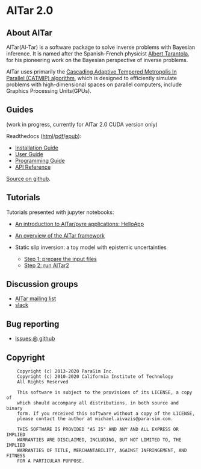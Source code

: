 # AlTar 2.0

## About AlTar
AlTar(Al-Tar) is a software package to solve inverse problems with Bayesian inference. It is named after the Spanish-French physicist [Albert Tarantola](https://en.wikipedia.org/wiki/Albert_Tarantola), for his pioneering work on the Bayesian perspective of inverse problems.

AlTar uses primarily the [Cascading Adaptive Tempered Metropolis In Parallel (CATMIP) algorithm](https://thesis.library.caltech.edu/5918/), which is designed to efficiently simulate problems with high-dimensional spaces on parallel computers, include Graphics Processing Units(GPUs).

## Guides
(work in progress, currently for AlTar 2.0 CUDA version only)

Readthedocs ([html](https://altar.readthedocs.io)/[pdf](https://altar.readthedocs.io/_/downloads/en/cuda/pdf/)/[epub](https://altar.readthedocs.io/_/downloads/en/cuda/epub/)):

- [Installation Guide](https://altar.readthedocs.io/en/cuda/cuda/Installation.html) 
- [User Guide](https://altar.readthedocs.io/en/cuda/cuda/Manual.html) 
- [Programming Guide](https://altar.readthedocs.io/en/cuda/cuda/Programming.html) 
- [API Reference](https://altar.readthedocs.io/en/cuda/api/index.html)

[Source on github](https://github.com/lijun99/altar2-documentation).

## Tutorials
Tutorials presented with jupyter notebooks:

- [An introduction to AlTar/pyre applications: HelloApp](https://github.com/lijun99/altar2-documentation/tree/cuda/jupyter/hello/hello.ipynb)
- [An overview of the AlTar framework](https://github.com/lijun99/altar2-documentation/tree/cuda/jupyter/linear/linear.ipynb)

- Static slip inversion: a toy model with epistemic uncertainties

  - [Step 1: prepare the input files](https://github.com/lijun99/altar2-documentation/blob/thearagon-patch-1/jupyter/intro_cp/toymodel_step1.ipynb)
  - [Step 2: run AlTar2](https://github.com/lijun99/altar2-documentation/blob/thearagon-patch-1/jupyter/intro_cp/toymodel_step2.ipynb)

## Discussion groups

- [AlTar mailing list](http://lists.gps.caltech.edu/mailman/listinfo/altar)
- [slack](https://altar-group.slack.com)

## Bug reporting

- [Issues @ github](https://github.com/AlTarFramework/altar/issues)

## Copyright

```text
    Copyright (c) 2013-2020 ParaSim Inc.
    Copyright (c) 2010-2020 California Institute of Technology
    All Rights Reserved
    
    This software is subject to the provisions of its LICENSE, a copy of
    which should accompany all distributions, in both source and binary
    form. If you received this software without a copy of the LICENSE,
    please contact the author at michael.aivazis@para-sim.com.
    
    THIS SOFTWARE IS PROVIDED "AS IS" AND ANY AND ALL EXPRESS OR IMPLIED
    WARRANTIES ARE DISCLAIMED, INCLUDING, BUT NOT LIMITED TO, THE IMPLIED
    WARRANTIES OF TITLE, MERCHANTABILITY, AGAINST INFRINGEMENT, AND FITNESS
    FOR A PARTICULAR PURPOSE.
```
